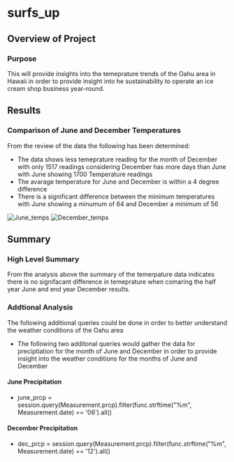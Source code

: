 # surfs_up

## Overview of Project

### Purpose

This will provide insights into the temeprature trends of the Oahu area in Hawaii in order to
provide insight into he sustainability to operate an ice cream shop business year-round.

## Results

### Comparison of June and December Temperatures

From the review of the data the following has been determined:
 - The data shows less temeprature reading for the month of December with only 1517 readings considering December has more days than June with June showing 1700 Temperature readings
 - The avarage temperature for June and December is within a 4 degree difference
 - There is a significant difference between the minimum temperatures with June showing a minumum of 64 and December a minimum of 56

![June_temps](june_temps.PNG) ![December_temps](december_temps.PNG)

## Summary

### High Level Summary

From the analysis above the summary of the temerpature data indicates there is no signifacant difference in
temeprature when comaring the half year June and end year December results.

### Addtional Analysis

The following additional queries could be done in order to better understand the weather conditions of the Oahu area

- The following two additonal queries would gather the data for preciptiation for the month of June and December in order
to provide insight into the weather conditions for the months of June and December
#### June Precipitation
 - june_prcp = session.query(Measurement.prcp).filter(func.strftime("%m", Measurement.date) == '06').all()
 
#### December Precipitation
 - dec_prcp = session.query(Measurement.prcp).filter(func.strftime("%m", Measurement.date) == '12').all()

